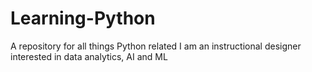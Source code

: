 # Learning-Python
A repository for all things Python related
I am an instructional designer interested in data analytics, AI and ML
